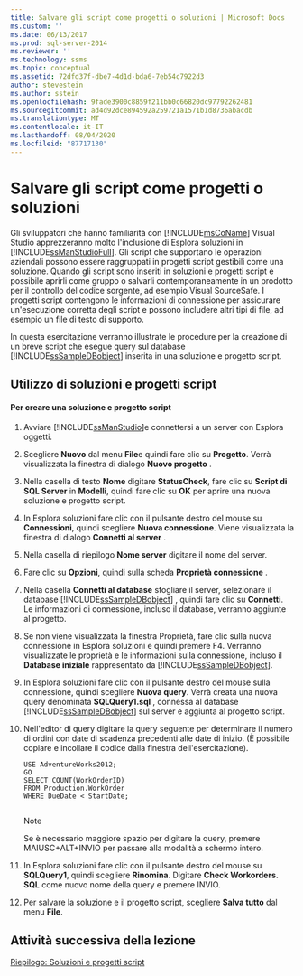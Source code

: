 ```yaml
---
title: Salvare gli script come progetti o soluzioni | Microsoft Docs
ms.custom: ''
ms.date: 06/13/2017
ms.prod: sql-server-2014
ms.reviewer: ''
ms.technology: ssms
ms.topic: conceptual
ms.assetid: 72dfd37f-dbe7-4d1d-bda6-7eb54c7922d3
author: stevestein
ms.author: sstein
ms.openlocfilehash: 9fade3900c8859f211bb0c66820dc97792262481
ms.sourcegitcommit: ad4d92dce894592a259721a1571b1d8736abacdb
ms.translationtype: MT
ms.contentlocale: it-IT
ms.lasthandoff: 08/04/2020
ms.locfileid: "87717130"
---
```

# <a name="save-scripts-as-projects-or-solutions"></a>Salvare gli script come progetti o soluzioni
  Gli sviluppatori che hanno familiarità con [!INCLUDE[msCoName](../../includes/msconame-md.md)] Visual Studio apprezzeranno molto l'inclusione di Esplora soluzioni in [!INCLUDE[ssManStudioFull](../../includes/ssmanstudiofull-md.md)]. Gli script che supportano le operazioni aziendali possono essere raggruppati in progetti script gestibili come una soluzione. Quando gli script sono inseriti in soluzioni e progetti script è possibile aprirli come gruppo o salvarli contemporaneamente in un prodotto per il controllo del codice sorgente, ad esempio Visual SourceSafe. I progetti script contengono le informazioni di connessione per assicurare un'esecuzione corretta degli script e possono includere altri tipi di file, ad esempio un file di testo di supporto.  
  
 In questa esercitazione verranno illustrate le procedure per la creazione di un breve script che esegue query sul database [!INCLUDE[ssSampleDBobject](../../includes/sssampledbobject-md.md)] inserita in una soluzione e progetto script.  
  
## <a name="using-script-projects-and-solutions"></a>Utilizzo di soluzioni e progetti script  
  
#### <a name="to-create-a-script-project-and-solution"></a>Per creare una soluzione e progetto script  
  
1.  Avviare [!INCLUDE[ssManStudio](../../includes/ssmanstudio-md.md)]e connettersi a un server con Esplora oggetti.  
  
2.  Scegliere **Nuovo** dal menu **File**e quindi fare clic su **Progetto**. Verrà visualizzata la finestra di dialogo **Nuovo progetto** .  
  
3.  Nella casella di testo **Nome** digitare **StatusCheck**, fare clic su **Script di SQL Server** in **Modelli**, quindi fare clic su **OK** per aprire una nuova soluzione e progetto script.  
  
4.  In Esplora soluzioni fare clic con il pulsante destro del mouse su **Connessioni**, quindi scegliere **Nuova connessione**. Viene visualizzata la finestra di dialogo **Connetti al server** .  
  
5.  Nella casella di riepilogo **Nome server** digitare il nome del server.  
  
6.  Fare clic su **Opzioni**, quindi sulla scheda **Proprietà connessione** .  
  
7.  Nella casella **Connetti al database** sfogliare il server, selezionare il database [!INCLUDE[ssSampleDBobject](../../includes/sssampledbobject-md.md)] , quindi fare clic su **Connetti**. Le informazioni di connessione, incluso il database, verranno aggiunte al progetto.  
  
8.  Se non viene visualizzata la finestra Proprietà, fare clic sulla nuova connessione in Esplora soluzioni e quindi premere F4. Verranno visualizzate le proprietà e le informazioni sulla connessione, incluso il **Database iniziale** rappresentato da [!INCLUDE[ssSampleDBobject](../../includes/sssampledbobject-md.md)].  
  
9. In Esplora soluzioni fare clic con il pulsante destro del mouse sulla connessione, quindi scegliere **Nuova query**. Verrà creata una nuova query denominata **SQLQuery1.sql** , connessa al database [!INCLUDE[ssSampleDBobject](../../includes/sssampledbobject-md.md)] sul server e aggiunta al progetto script.  
  
10. Nell'editor di query digitare la query seguente per determinare il numero di ordini con date di scadenza precedenti alle date di inizio. (È possibile copiare e incollare il codice dalla finestra dell'esercitazione).  
  
    ```  
    USE AdventureWorks2012;  
    GO  
    SELECT COUNT(WorkOrderID)  
    FROM Production.WorkOrder  
    WHERE DueDate < StartDate;  
  
    ```  
  
    > [!NOTE]  
    >  Se è necessario maggiore spazio per digitare la query, premere MAIUSC+ALT+INVIO per passare alla modalità a schermo intero.  
  
11. In Esplora soluzioni fare clic con il pulsante destro del mouse su **SQLQuery1**, quindi scegliere **Rinomina**. Digitare **Check Workorders. SQL** come nuovo nome della query e premere INVIO.  
  
12. Per salvare la soluzione e il progetto script, scegliere **Salva tutto** dal menu **File**.  
  
## <a name="next-task-in-lesson"></a>Attività successiva della lezione  
 [Riepilogo: Soluzioni e progetti script](lesson-3-4-summary-solutions-and-script-projects.md)  
  
  

